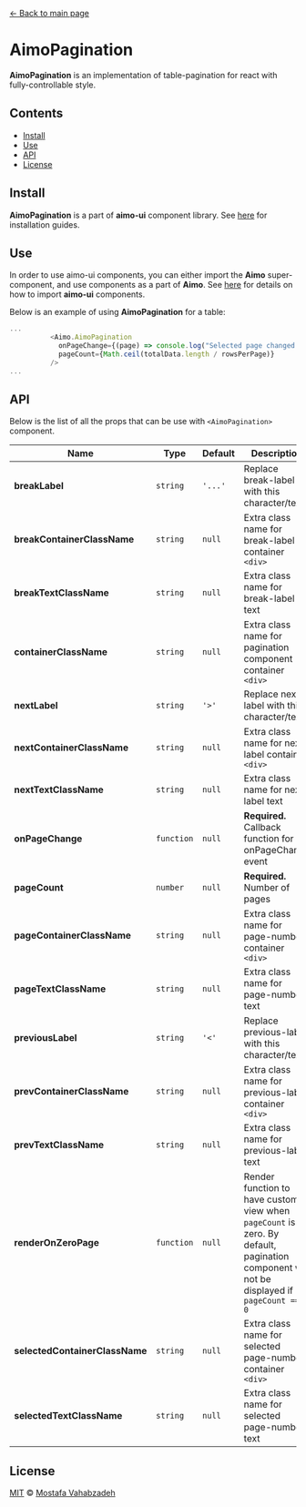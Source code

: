 [← Back to main page][main-page]

# AimoPagination

**AimoPagination** is an implementation of table-pagination for react with fully-controllable style.

## Contents

- [Install](#install)
- [Use](#use)
- [API](#api)
- [License](#license)

## Install

**AimoPagination** is a part of **aimo-ui** component library. See [here][aimo-ui#install] for installation guides.

## Use

In order to use aimo-ui components, you can either import the **Aimo** super-component, and use components as a part of **Aimo**. See [here][aimo-ui#use] for details on how to import **aimo-ui** components.

Below is an example of using **AimoPagination** for a table:

```js
...
          <Aimo.AimoPagination
            onPageChange={(page) => console.log("Selected page changed to: ", page)}
            pageCount={Math.ceil(totalData.length / rowsPerPage)}
          />
...
```

## API

Below is the list of all the props that can be use with `<AimoPagination>` component.

| Name                           | Type       | Default | Description                                                                                                                               |
| ------------------------------ | ---------- | ------- | ----------------------------------------------------------------------------------------------------------------------------------------- |
| **breakLabel**                 | `string`   | `'...'` | Replace break-label with this character/text                                                                                              |
| **breakContainerClassName**    | `string`   | `null`  | Extra class name for break-label container `<div>`                                                                                        |
| **breakTextClassName**         | `string`   | `null`  | Extra class name for break-label text                                                                                                     |
| **containerClassName**         | `string`   | `null`  | Extra class name for pagination component container `<div>`                                                                               |
| **nextLabel**                  | `string`   | `'>'`   | Replace next-label with this character/text                                                                                               |
| **nextContainerClassName**     | `string`   | `null`  | Extra class name for next-label container `<div>`                                                                                         |
| **nextTextClassName**          | `string`   | `null`  | Extra class name for next-label text                                                                                                      |
| **onPageChange**               | `function` | `null`  | **Required.** Callback function for onPageChange event                                                                                    |
| **pageCount**                  | `number`   | `null`  | **Required.** Number of pages                                                                                                             |
| **pageContainerClassName**     | `string`   | `null`  | Extra class name for page-number container `<div>`                                                                                        |
| **pageTextClassName**          | `string`   | `null`  | Extra class name for page-number text                                                                                                     |
| **previousLabel**              | `string`   | `'<'`   | Replace previous-label with this character/text                                                                                           |
| **prevContainerClassName**     | `string`   | `null`  | Extra class name for previous-label container `<div>`                                                                                     |
| **prevTextClassName**          | `string`   | `null`  | Extra class name for previous-label text                                                                                                  |
| **renderOnZeroPage**           | `function` | `null`  | Render function to have custom view when `pageCount` is zero. By default, pagination component will not be displayed if `pageCount === 0` |
| **selectedContainerClassName** | `string`   | `null`  | Extra class name for selected page-number container `<div>`                                                                               |
| **selectedTextClassName**      | `string`   | `null`  | Extra class name for selected page-number text                                                                                            |

## License

[MIT][license] © [Mostafa Vahabzadeh][author]

[main-page]: ../README.md
[aimo-ui#install]: ../README.md#install
[aimo-ui#use]: ../README.md#use
[license]: ../LICENSE
[author]: https://github.com/vah-most
